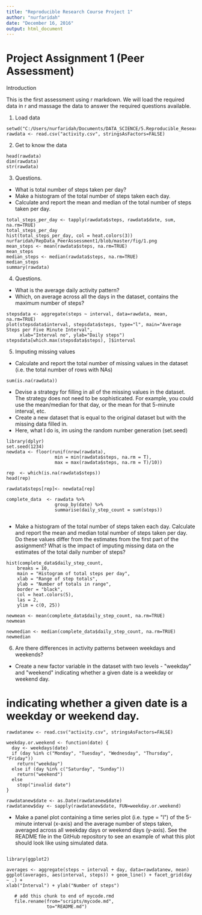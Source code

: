 ```yaml
---
title: "Reproducible Research Course Project 1"
author: "nurfaridah"
date: "December 16, 2016"
output: html_document
---
```


Project Assignment 1 (Peer Assessment)
======================================

Introduction 

This is the first assessment using r markdown. We will load the required data in r and massage the data to answer the required questions available.

1. Load data

```{r}
setwd("C:/Users/nurfaridah/Documents/DATA_SCIENCE/5.Reproducible_Research/week2")
rawdata <- read.csv("activity.csv", stringsAsFactors=FALSE)
```

2. Get to know the data

```{r}
head(rawdata)
dim(rawdata)
str(rawdata)
```
3.  Questions.

  - What is total number of steps taken per day?
  - Make a histogram of the total number of steps taken each day.
  - Calculate and report the mean and median of the total number of steps taken per day.

```{r}
total_steps_per_day <- tapply(rawdata$steps, rawdata$date, sum, na.rm=TRUE)
total_steps_per_day
hist(total_steps_per_day, col = heat.colors(3))
nurfaridah/RepData_PeerAssessment1/blob/master/fig/1.png
mean_steps <- mean(rawdata$steps, na.rm=TRUE)
mean_steps
median_steps <- median(rawdata$steps, na.rm=TRUE)
median_steps
summary(rawdata)
```


4.  Questions.

  - What is the average daily activity pattern?
  - Which, on average across all the days in the dataset, contains the maximum number of      steps?
  
```{r}
stepsdata <- aggregate(steps ~ interval, data=rawdata, mean, na.rm=TRUE)
plot(stepsdata$interval, stepsdata$steps, type="l", main="Average Steps per Five Minute Interval",
     xlab="Interval no", ylab="Daily steps")
stepsdata[which.max(stepsdata$steps), ]$interval
```

5.  Imputing missing values
  - Calculate and report the total number of missing values in the dataset (i.e. the total number of rows with NAs)
  
```{r}
sum(is.na(rawdata))
```
  - Devise a strategy for filling in all of the missing values in the dataset. The strategy does not need to be sophisticated. For example, you could use the mean/median for that day, or the mean for that 5-minute interval, etc.
  - Create a new dataset that is equal to the original dataset but with the missing data filled in.
  - Here, what I do is, im using the random number generation (set.seed)
  
```{r}
library(dplyr)
set.seed(1234)
newdata <- floor(runif(nrow(rawdata), 
                  min = min(rawdata$steps, na.rm = T), 
                  max = max(rawdata$steps, na.rm = T)/10))

rep  <- which(is.na(rawdata$steps))
head(rep)

rawdata$steps[rep]<- newdata[rep]

complete_data  <- rawdata %>% 
                  group_by(date) %>% 
                  summarise(daily_step_count = sum(steps))


```
  - Make a histogram of the total number of steps taken each day. Calculate and report the mean and median total number of steps taken per day. Do these values differ from the estimates from the first part of the assignment? What is the impact of imputing missing data on the estimates of the total daily number of steps?
    
```{r}
hist(complete_data$daily_step_count, 
    breaks = 10,
    main = "Histogram of total steps per day",
    xlab = "Range of step totals",
    ylab = "Number of totals in range",
    border = "black",
    col = heat.colors(5),
    las = 2,
    ylim = c(0, 25))

newmean <- mean(complete_data$daily_step_count, na.rm=TRUE)
newmean

newmedian <- median(complete_data$daily_step_count, na.rm=TRUE)
newmedian
```

6. Are there differences in activity patterns between weekdays and weekends?
  - Create a new factor variable in the dataset with two levels - "weekday" and "weekend" indicating whether a given date is a weekday or weekend day.
#  indicating whether a given date is a weekday or weekend day.
```{r}
rawdatanew <- read.csv("activity.csv", stringsAsFactors=FALSE)

weekday.or.weekend <- function(date) {
  day <- weekdays(date)
  if (day %in% c("Monday", "Tuesday", "Wednesday", "Thursday", "Friday"))
    return("weekday")
  else if (day %in% c("Saturday", "Sunday"))
    return("weekend")
  else
    stop("invalid date")
}

rawdatanew$date <- as.Date(rawdatanew$date)
rawdatanew$day <- sapply(rawdatanew$date, FUN=weekday.or.weekend)
```

  - Make a panel plot containing a time series plot (i.e. type = "l") of the 5-minute interval (x-axis) and the average number of steps taken, averaged across all weekday days or weekend days (y-axis). See the README file in the GitHub repository to see an example of what this plot should look like using simulated data.
  
```{r}

library(ggplot2)

averages <- aggregate(steps ~ interval + day, data=rawdatanew, mean)
ggplot(averages, aes(interval, steps)) + geom_line() + facet_grid(day ~ .) +
xlab("Interval") + ylab("Number of steps") 
```

```{r, include=FALSE}
   # add this chunk to end of mycode.rmd
   file.rename(from="scripts/mycode.md", 
               to="README.md")
```

 
